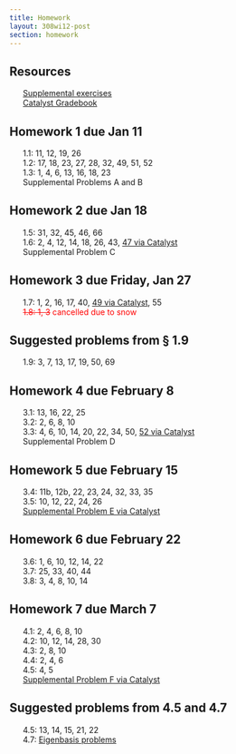 ```yaml
---
title: Homework
layout: 308wi12-post
section: homework
---
```


<style type="text/css"> ul {
	list-style-type: none;
}
</style>


## Resources

- [Supplemental exercises][supplemental]
- [Catalyst Gradebook][grades]

<a name="1"></a>

## Homework 1 due Jan 11

- 1.1: 11, 12, 19, 26
- 1.2: 17, 18, 23, 27, 28, 32, 49, 51, 52
- 1.3: 1, 4, 6, 13, 16, 18, 23
- Supplemental Problems A and B


<a name="2"></a>

## Homework 2 due Jan 18

- 1.5: 31, 32, 45, 46, 66
- 1.6: 2, 4, 12, 14, 18, 26, 43, [47 via Catalyst][cat2]
- Supplemental Problem C

<a name="3"></a>

## Homework 3 due Friday, Jan 27

- 1.7: 1, 2, 16, 17, 40, [49 via Catalyst][cat3], 55
- <span style="color:red;"><strike>1.8: 1, 3</strike> cancelled due to snow</span>

<a name="3a"></a>

## Suggested problems from § 1.9

- 1.9: 3, 7, 13, 17, 19, 50, 69

<a name="4"></a>

## Homework 4 due February 8

- 3.1: 13, 16, 22, 25
- 3.2: 2, 6, 8, 10
- 3.3: 4, 6, 10, 14, 20, 22, 34, 50, [52 via Catalyst][cat4]
- Supplemental Problem D

<a name="5"></a>

## Homework 5 due February 15

- 3.4: 11b, 12b, 22, 23, 24, 32, 33, 35
- 3.5: 10, 12, 22, 24, 26
- [Supplemental Problem E via Catalyst][cat5]


<a name="6"></a>

## Homework 6 due February 22

- 3.6: 1, 6, 10, 12, 14, 22
- 3.7: 25, 33, 40, 44
- 3.8: 3, 4, 8, 10, 14

<a name="7"></a>

## Homework 7 due March 7

- 4.1: 2, 4, 6, 8, 10
- 4.2: 10, 12, 14, 28, 30
- 4.3: 2, 8, 10
- 4.4: 2, 4, 6
- 4.5: 4, 5
- [Supplemental Problem F via Catalyst][cat7]

<a name="7a"></a>

## Suggested problems from 4.5 and 4.7

- 4.5: 13, 14, 15, 21, 22
- 4.7: [Eigenbasis problems][eigenbasis]

[eigenbasis]: {{site.url}}/math308/sp10/eigenbasis.pdf
[supplemental]: supplemental.pdf
[cat2]: https://catalyst.uw.edu/webq/survey/grigg/152379
[cat3]: https://catalyst.uw.edu/webq/survey/grigg/152380
[cat4]: https://catalyst.uw.edu/webq/survey/grigg/152381
[cat5]: https://catalyst.uw.edu/webq/survey/grigg/152382
[cat7]: https://catalyst.uw.edu/webq/survey/grigg/152383
[grades]: https://catalyst.uw.edu/gradebook/grigg/56961

